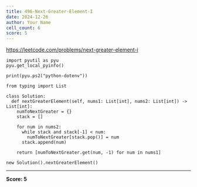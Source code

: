```yaml
---
title: 496-Next-Greater-Element-I
date: 2024-12-26
author: Your Name
cell_count: 6
score: 5
---
```


https://leetcode.com/problems/next-greater-element-i


```
import pyutil as pyu
pyu.get_local_pyinfo()
```


```
print(pyu.ps2("python-dotenv"))
```


```
from typing import List
```


```
class Solution:
  def nextGreaterElement(self, nums1: List[int], nums2: List[int]) -> List[int]:
    numToNextGreater = {}
    stack = []

    for num in nums2:
      while stack and stack[-1] < num:
        numToNextGreater[stack.pop()] = num
      stack.append(num)

    return [numToNextGreater.get(num, -1) for num in nums1]
```


```
new Solution().nextGreaterElement()
```


---
**Score: 5**